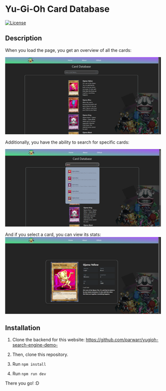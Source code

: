 # Yu-Gi-Oh Card Database

[![License](https://img.shields.io/badge/license-MIT-blue.svg)](LICENSE)

## Description

When you load the page, you get an overview of all the cards:

![HomePage](image.png)

Additionally, you have the ability to search for specific cards:

![Search](image-1.png)

And if you select a card, you can view its stats:
![CardStats](image-2.png)

## Installation

1. Clone the backend for this website: https://github.com/parwarr/yugioh-search-engine-demo-

2. Then, clone this repository.

3. Run `npm install`

4. Run `npm run dev`

There you go! :D
